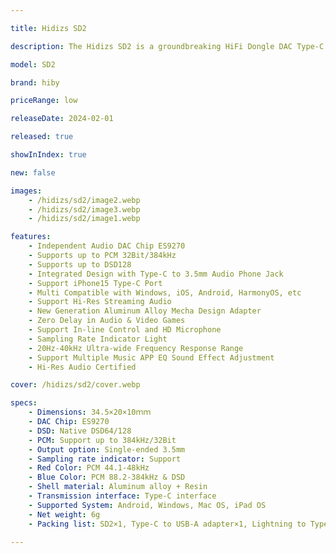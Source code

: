 ```yaml
---

title: Hidizs SD2

description: The Hidizs SD2 is a groundbreaking HiFi Dongle DAC Type-C to 3.5mm Adapter featuring the independent ES9270 chip. Capable of supporting up to 32-bit 384kHz PCM decoding and native 128 DSD decoding, it offers robust performance. Its plug-and-play design makes it user-friendly, allowing seamless decoding and playback of lossless Hi-Res music. With a standard Type-C interface, it connects effortlessly to smartphones, computers, tablets, and gaming consoles, acting as an external sound card or audio decoding amplifier. Equipped with a 3.5mm headphone jack, it supports direct connection to wired headphones or external active speakers, providing a maximum single-ended output power of 70mW + 70mW @32Ω. Additionally, it supports in-line control and features a high-definition microphone, ensuring clear voice transmission. Compatible with various operating systems including Windows, iOS, Android, and HarmonyOS, it offers zero-delay enjoyment with wired headphones, providing an immersive audio experience. Furthermore, it is compatible with the built-in EQ sound adjustment features of mainstream music apps, delivering genuine high-fidelity audio by decoding and outputting Hi-Res and other high-quality audio files while bypassing integrated audio processing of mobile devices.

model: SD2

brand: hiby

priceRange: low

releaseDate: 2024-02-01

released: true

showInIndex: true

new: false

images: 
    - /hidizs/sd2/image2.webp
    - /hidizs/sd2/image3.webp
    - /hidizs/sd2/image1.webp

features:
    - Independent Audio DAC Chip ES9270
    - Supports up to PCM 32Bit/384kHz
    - Supports up to DSD128
    - Integrated Design with Type-C to 3.5mm Audio Phone Jack
    - Support iPhone15 Type-C Port
    - Multi Compatible with Windows, iOS, Android, HarmonyOS, etc
    - Support Hi-Res Streaming Audio
    - New Generation Aluminum Alloy Mecha Design Adapter
    - Zero Delay in Audio & Video Games
    - Support In-line Control and HD Microphone
    - Sampling Rate Indicator Light
    - 20Hz-40kHz Ultra-wide Frequency Response Range
    - Support Multiple Music APP EQ Sound Effect Adjustment
    - Hi-Res Audio Certified

cover: /hidizs/sd2/cover.webp

specs:
    - Dimensions: 34.5×20×10ｍｍ
    - DAC Chip: ES9270
    - DSD: Native DSD64/128
    - PCM: Support up to 384kHz/32Bit
    - Output option: Single-ended 3.5mm
    - Sampling rate indicator: Support
    - Red Color: PCM 44.1-48kHz
    - Blue Color: PCM 88.2-384kHz & DSD
    - Shell material: Aluminum alloy + Resin
    - Transmission interface: Type-C interface
    - Supported System: Android, Windows, Mac OS, iPad OS
    - Net weight: 6g
    - Packing list: SD2×1, Type-C to USB-A adapter×1, Lightning to Type-C cable, User manual×1, Warranty card×1

---
```

